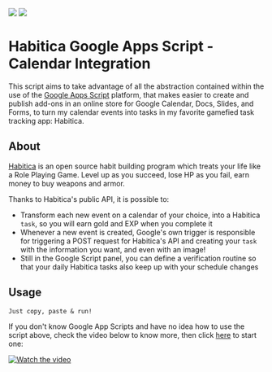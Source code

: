 <p align="">
    <a alt="Node">
        <img src="https://img.shields.io/badge/Google%20App%20Scripts-v2019-yellow.svg" />
    </a>
    <a alt="React">
        <img src="https://img.shields.io/badge/Habitica%20API-v3-purple.svg" />
    </a>
</p>

# Habitica Google Apps Script - Calendar Integration 

This script aims to take advantage of all the abstraction contained within the use of the [Google Apps Script](https://developers.google.com/apps-script) platform, that makes easier to create and publish add-ons in an online store for Google Calendar, Docs, Slides, and Forms, to turn my calendar events into tasks in my favorite gamefied task tracking app: Habitica.

## About

[Habitica](https://habitica.com) is an open source habit building program which treats your life like a Role Playing Game. Level up as you succeed, lose HP as you fail, earn money to buy weapons and armor.

Thanks to Habitica's public API, it is possible to:

- Transform each new event on a calendar of your choice, into a Habitica `task`, so you will earn gold and EXP when you complete it
- Whenever a new event is created, Google's own trigger is responsible for triggering a POST request for Habitica's API and creating your `task` with the information you want, and even with an image!
- Still in the Google Script panel, you can define a verification routine so that your daily Habitica tasks also keep up with your schedule changes

## Usage
```
Just copy, paste & run!
```

If you don't know Google App Scripts and have no idea how to use the script above, check the video below to know more, then click [here](https://www.google.com/script/start/) to start one:


[![Watch the video](https://www.google.com/script/start/as-playvid.png)](https://www.youtube.com/watch?v=JJgmU_JUsug)
    


